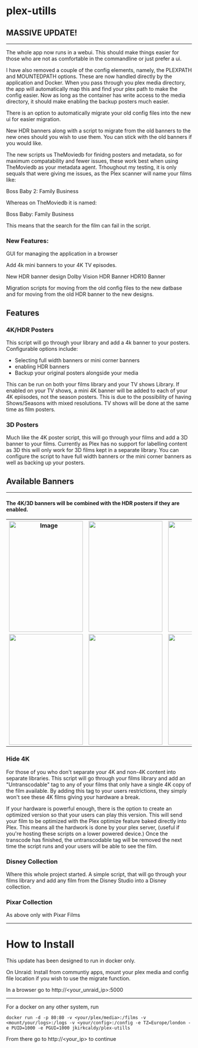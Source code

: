 # plex-utills

## MASSIVE UPDATE!
---
The whole app now runs in a webui. This should make things easier for those who are not as comfortable in the commandline or just prefer a ui. 

I have also removed a couple of the config elements, namely, the PLEXPATH and MOUNTEDPATH options. These are now handled directly by the application and Docker. When you pass through you plex media directory, the app will automatically map this and find your plex path to make the config easier. Now as long as the container has write access to the media directory, it should make enabling the backup posters much easier. 

There is an option to automatically migrate your old config files into the new ui for easier migration. 

New HDR banners along with a script to migrate from the old banners to the new ones should you wish to use them. You can stick with the old banners if you would like. 

The new scripts us TheMoviedb for finidng posters and metadata, so for maximum compatability and fewer issues, these work best when using TheMoviedb as your metadata agent. Trhoughout my testing, it is only sequals that were giving me issues, as the Plex scanner will name your films like: 

Boss Baby 2: Family Business

Whereas on TheMoviedb it is named:

Boss Baby: Family Business 

This means that the search for the film can fail in the script. 

### New Features:
GUI for managing the application in a browser

Add 4k mini banners to your 4K TV episodes. 

New HDR banner design
Dolby Vision HDR Banner
HDR10 Banner

Migration scripts for moving from the old config files to the new datbase and for moving from the old HDR banner to the new designs. 


## Features

### 4K/HDR Posters



This script will go through your library and add a 4k banner to your posters. Configurable options include:

-   Selecting full width banners or mini corner banners
-   enabling HDR banners
-   Backup your original posters alongside your media

This can be run on both your films library and your TV shows Library. If enabled on your TV shows, a mini 4K banner will be added to each of your 4K epiisodes, not the season posters. This is due to the possibility of having Shows/Seasons with mixed resolutions. TV shows will be done at the same time as film posters.


### 3D Posters


Much like the 4K poster script, this will go through your films and add a 3D banner to your films. Currently as Plex has no support for labelling content as 3D this will only work for 3D films kept in a separate library. You can configure the script to have full width banners or the mini corner banners as well as backing up your posters.

Available Banners
-----------------

* * * * *

#### The 4K/3D banners will be combined with the HDR posters if they are enabled.

 
<table class="tg">
  <tr>
    <th class="tg-0pky"><img src="https://raw.githubusercontent.com/jkirkcaldy/plex-utills/f0d354387c1010d55066ae971c8f44874ca11906/app/img/Examples/4k_banner.png" alt="Image" width="200" height="300"></th>
    <th class="tg-0lax"><img src="https://raw.githubusercontent.com/jkirkcaldy/plex-utills/f0d354387c1010d55066ae971c8f44874ca11906/app/img/Examples/mini4k.png" width="200" height="300"></th>
    <th class="tg-0lax"><img src="https://raw.githubusercontent.com/jkirkcaldy/plex-utills/f0d354387c1010d55066ae971c8f44874ca11906/app/img/Examples/3D_banner.png" width="200" height="300"></th>
    <th class="tg-0lax"><img src="https://raw.githubusercontent.com/jkirkcaldy/plex-utills/f0d354387c1010d55066ae971c8f44874ca11906/app/img/Examples/mini3d.png" width="200" height="300"></th>
  </tr>
  <tr>
    <td class="tg-0lax"><img src="https://raw.githubusercontent.com/jkirkcaldy/plex-utills/f0d354387c1010d55066ae971c8f44874ca11906/app/img/Examples/old_hdr.png" width="200" height="300"></td>
    <td class="tg-0lax"><img src="https://raw.githubusercontent.com/jkirkcaldy/plex-utills/f0d354387c1010d55066ae971c8f44874ca11906/app/img/Examples/new_hdr.png" width="200" height="300"></td>
    <td class="tg-0lax"><img src="https://raw.githubusercontent.com/jkirkcaldy/plex-utills/f0d354387c1010d55066ae971c8f44874ca11906/app/img/Examples/new_dolby_vision.png" width="200" height="300"></td>
    <td class="tg-0lax"><img src="https://raw.githubusercontent.com/jkirkcaldy/plex-utills/f0d354387c1010d55066ae971c8f44874ca11906/app/img/Examples/new_hdr10.png" width="200" height="300"></td>
  </tr>
</table>



### Hide 4K

For those of you who don't separate your 4K and non-4K content into separate libraries. This script will go through your films library and add an "Untranscodable" tag to any of your films that only have a single 4K copy of the film available. By adding this tag to your users restrictions, they simply won't see these 4K films giving your hardware a break.

If your hardware is powerful enough, there is the option to create an optimized version so that your users can play this version. This will send your film to be optimized with the Plex optimize feature baked directly into Plex. This means all the hardwork is done by your plex server, (useful if you're hosting these scripts on a lower powered device.) Once the transcode has finished, the untranscodable tag will be removed the next time the script runs and your users will be able to see the film.

### Disney Collection



Where this whole project started. A simple script, that will go through your films library and add any film from the Disney Studio into a Disney collection.

### Pixar Collection

As above only with Pixar Films

****

# How to Install

This update has been designed to run in docker only. 

On Unraid: 
Install from communtiy apps, mount your plex media and config file location if you wish to use the migrate function. 

In a browser go to http://<your_unraid_ip>:5000

****
For a docker on any other system, run 

`docker run -d -p 80:80 -v <your/plex/media>:/films -v <mount/your/logs>:/logs -v <your/config>:/config -e TZ=Europe/london -e PUID=1000 -e PGUI=1000 jkirkcaldy/plex-utills`

From there go to http://<your_ip> to continue